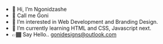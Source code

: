 - 👋 Hi, I’m Ngonidzashe
- 🤯 Call me Goni
- 👀 I’m interested in Web Development and Branding Design.
- 🌱 I’m currently learning HTML and CSS, Javascript next.
- 👉🏾 Say Hello.. gonidesigns@outlook.com

<!---
gonidesigns/gonidesigns is a ✨ special ✨ repository because its `README.md` (this file) appears on your GitHub profile.
You can click the Preview link to take a look at your changes.
--->
